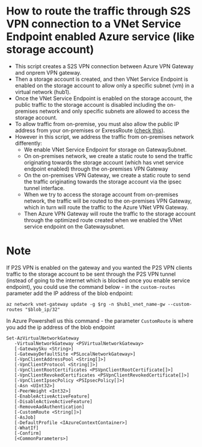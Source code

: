 # How to route the traffic through S2S VPN connection to a VNet Service Endpoint enabled Azure service (like storage account)

* This script creates a S2S VPN connection between Azure VPN Gateway and onprem VPN gateway.
* Then a storage account is created, and then VNet Service Endpoint is enabled on the storage account to allow only a specific subnet (vm) in a virtual network (hub1).
* Once the VNet Service Endpoint is enabled on the storage account, the public traffic to the storage account is disabled including the on-premises network and only specific subnets are allowed to access the storage account.
* To allow traffic from on-premise, you must also allow the public IP address from your on-premises or ExressRoute ([check this](https://learn.microsoft.com/en-us/azure/virtual-network/virtual-network-service-endpoints-overview#secure-azure-service-access-from-on-premises)).
* However in this script, we address the traffic from on-premises network differently:
  * We enable VNet Service Endpoint for storage on GatewaySubnet.
  * On on-premises network, we create a static route to send the traffic originating towards the storage account (which has vnet service endpoint enabled) through the on-premises VPN Gateway
  * On the on-premises VPN Gateway, we create a static route to send the traffic originating towards the storage account via the ipsec tunnel interface.
  * When we try to access the storage account from on-premises network, the traffic will be routed to the on-premises VPN Gateway, which in turn will route the traffic to the Azure VNet VPN Gateway.
  * Then Azure VPN Gateway will route the traffic to the storage account through the optimized route created when we enabled the VNet service endpoint on the Gatewaysubnet.
  
# Note

If P2S VPN is enabled on the gateway and you wanted the P2S VPN clients traffic to the storage account to be sent through the P2S VPN tunnel (instead of going to the internet which is blocked once you enable service endpoint), you could use the command below - in the `custom-routes` parameter add the IP address of the blob endpoint:

`az network vnet-gateway update -g $rg -n $hub1_vnet_name-gw --custom-routes "$blob_ip/32"`

In Azure Powershell us this command - the parameter `CustomRoute` is where you add the ip address of the blob endpoint
```
Set-AzVirtualNetworkGateway
   -VirtualNetworkGateway <PSVirtualNetworkGateway>
   [-GatewaySku <String>]
   [-GatewayDefaultSite <PSLocalNetworkGateway>]
   [-VpnClientAddressPool <String[]>]
   [-VpnClientProtocol <String[]>]
   [-VpnClientRootCertificates <PSVpnClientRootCertificate[]>]
   [-VpnClientRevokedCertificates <PSVpnClientRevokedCertificate[]>]
   [-VpnClientIpsecPolicy <PSIpsecPolicy[]>]
   [-Asn <UInt32>]
   [-PeerWeight <Int32>]
   [-EnableActiveActiveFeature]
   [-DisableActiveActiveFeature]
   [-RemoveAadAuthentication]
   [-CustomRoute <String[]>]
   [-AsJob]
   [-DefaultProfile <IAzureContextContainer>]
   [-WhatIf]
   [-Confirm]
   [<CommonParameters>]

```